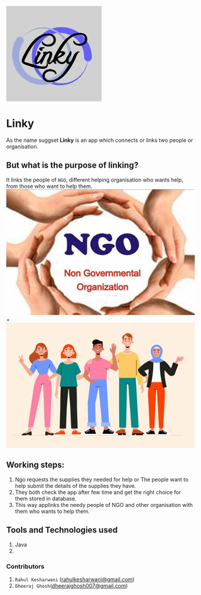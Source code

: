 ![Image of logo-Linky](images/logo.png)
# Linky
As the name suggset **Linky** is an app which connects or links two people or organisation.

## But what is the purpose of linking?
It links the people of `NGO`, different helping organisation who wants help, from those who want to help them.
![Image of NGO](images/NGO.gif) + ![Image of logo-Linky](images/people.jpg)

## Working steps:
1. Ngo requests the supplies they needed for help or The people want to help submit the details of the supplies they have.
2. They both check the app after few time and get the right choice for them stored in database.
3. This way applinks the needy people of NGO and other organisation with them who wants to help them. 


## Tools and Technologies used
1. Java
2. 

### Contributors
1. `Rahul Kesharwani` (rahulkesharwani@gmail.com)
2. `Dheeraj Ghosh`(dheerajghosh007@gmail.com)
